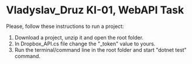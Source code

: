# Vladyslav_Druz KI-01, WebAPI Task
Please, follow these instructions to run a project:
1. Download a project, unzip it and open the root folder.
2. In Dropbox_API.cs file change the "_token" value to yours.
3. Run the terminal/command line in the root folder and start "dotnet test" command.

